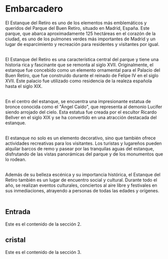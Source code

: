 # Embarcadero

El Estanque del Retiro es uno de los elementos más emblemáticos y queridos del Parque del Buen Retiro,
situado en Madrid, España. Este parque, que abarca aproximadamente 125 hectáreas en el corazón de la ciudad,
es uno de los pulmones verdes más importantes de Madrid y un lugar de esparcimiento y recreación para
residentes y visitantes por igual.<br><br>

El Estanque del Retiro es una característica central del parque y tiene una historia rica y fascinante que
se remonta al siglo XVII. Originalmente, el estanque fue concebido como un elemento ornamental para el
Palacio del Buen Retiro, que fue construido durante el reinado de Felipe IV en el siglo XVII. Este palacio
fue utilizado como residencia de la realeza española hasta el siglo XIX.<br><br>

En el centro del estanque, se encuentra una impresionante estatua de bronce conocida como el "Ángel Caído",
que representa al demonio Lucifer siendo arrojado del cielo. Esta estatua fue creada por el escultor Ricardo
Bellver en el siglo XIX y se ha convertido en una atracción destacada del estanque.<br><br>

El estanque no solo es un elemento decorativo, sino que también ofrece actividades recreativas para los
visitantes. Los turistas y lugareños pueden alquilar barcos de remo y pasear por las tranquilas aguas del
estanque, disfrutando de las vistas panorámicas del parque y de los monumentos que lo rodean.<br><br>

Además de su belleza escénica y su importancia histórica, el Estanque del Retiro también es un lugar de
encuentro social y cultural. Durante todo el año, se realizan eventos culturales, conciertos al aire libre y
festivales en sus inmediaciones, atrayendo a personas de todas las edades y orígenes.<br><br>

## Entrada

Este es el contenido de la sección 2.

## cristal

Este es el contenido de la sección 3.
